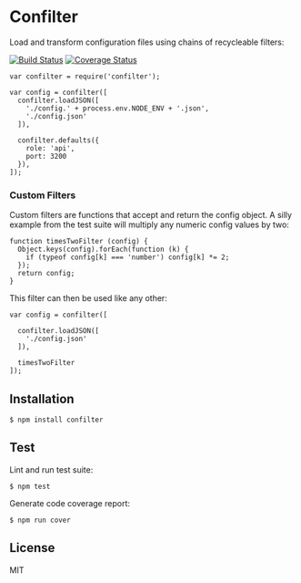 Confilter
===============================================================================

Load and transform configuration files using chains of recycleable filters:

[![Build Status](https://travis-ci.org/rjz/confilter.png)](https://travis-ci.org/rjz/confilter)
[![Coverage Status](https://coveralls.io/repos/rjz/confilter/badge.png?branch=master)](https://coveralls.io/r/rjz/confilter?branch=master)

    var confilter = require('confilter');

    var config = confilter([
      confilter.loadJSON([
        './config.' + process.env.NODE_ENV + '.json',
        './config.json'
      ]),

      confilter.defaults({
        role: 'api',
        port: 3200
      }),
    ]);

### Custom Filters

Custom filters are functions that accept and return the config object. A silly
example from the test suite will multiply any numeric config values by two:

    function timesTwoFilter (config) {
      Object.keys(config).forEach(function (k) {
        if (typeof config[k] === 'number') config[k] *= 2;
      });
      return config;
    }

This filter can then be used like any other:

    var config = confilter([

      confilter.loadJSON([
        './config.json'
      ]),

      timesTwoFilter
    ]);


Installation
-------------------------------------------------------------------------------

    $ npm install confilter

Test
-------------------------------------------------------------------------------

Lint and run test suite:

    $ npm test

Generate code coverage report:

    $ npm run cover

License
-------------------------------------------------------------------------------

MIT

